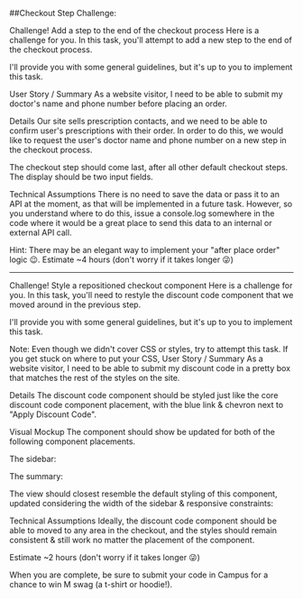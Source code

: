 ##Checkout Step Challenge:

Challenge! Add a step to the end of the checkout process
Here is a challenge for you. In this task, you'll attempt to add a new step to the end of the checkout process.

I'll provide you with some general guidelines, but it's up to you to implement this task.

User Story / Summary
As a website visitor, I need to be able to submit my doctor's name and phone number before placing an order.

Details
Our site sells prescription contacts, and we need to be able to confirm user's prescriptions with their order. In order to do this, we would like to request the user's doctor name and phone number on a new step in the checkout process.

The checkout step should come last, after all other default checkout steps. The display should be two input fields.

Technical Assumptions
There is no need to save the data or pass it to an API at the moment, as that will be implemented in a future task. However, so you understand where to do this, issue a console.log somewhere in the code where it would be a great place to send this data to an internal or external API call.

Hint: There may be an elegant way to implement your "after place order" logic 😉.
Estimate
~4 hours (don't worry if it takes longer 😜)


------------------------------------------------------------------------------





Challenge! Style a repositioned checkout component
Here is a challenge for you. In this task, you'll need to restyle the discount code component that we moved around in the previous step.

I'll provide you with some general guidelines, but it's up to you to implement this task.

Note: Even though we didn't cover CSS or styles, try to attempt this task. If you get stuck on where to put your CSS,
User Story / Summary
As a website visitor, I need to be able to submit my discount code in a pretty box that matches the rest of the styles on the site.

Details
The discount code component should be styled just like the core discount code component placement, with the blue link & chevron next to "Apply Discount Code".

Visual Mockup
The component should show be updated for both of the following component placements.

The sidebar:





The summary:





The view should closest resemble the default styling of this component, updated considering the width of the sidebar & responsive constraints:



Technical Assumptions
Ideally, the discount code component should be able to moved to any area in the checkout, and the styles should remain consistent & still work no matter the placement of the component.

Estimate
~2 hours (don't worry if it takes longer 😜)



When you are complete, be sure to submit your code in Campus for a chance to win M swag (a t-shirt or hoodie!).
